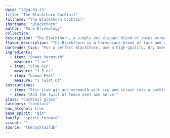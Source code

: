 ```yaml
---
date: "2024-09-23"
title: "The Blackthorn Cocktail"
fullname: "The Blackthorn Cocktail"
shortname: "Blackthorn"
author: "Pure Drinkology"
collection:
description: "The Blackthorn, a simple yet elegant blend of sweet vermouth, sloe gin, and lemon peel, belongs to the classic *Old Fashioned* family. Its origin remains shrouded in mystery, but its bold, bittersweet character likely emerged from the rich history of British cocktail culture. "
flavor_description: "The Blackthorn is a harmonious blend of tart and sweet. The sweet vermouth provides a rich, herbal backbone, while the sloe gin brings a deep, plummy sweetness with a subtle hint of bitterness. The lemon peel adds a refreshing, citrusy zing that balances the richness, creating a complex and intriguing flavor profile that is both sophisticated and approachable. "
bartender_tips: "For a perfect Blackthorn, use a high-quality, dry Sweet Vermouth for balance.  Chill both the vermouth and sloe gin before mixing.  Ensure the lemon peel is zested, not muddled, to avoid bitterness.  Use a good quality sloe gin, as its flavor is key.  Stir, don't shake, to keep the cocktail elegant and maintain the vermouth's aromatic complexity. "
ingredients:
  - item: "Sweet Vermouth"
    measure: "1 oz"
  - item: "Sloe Gin"
    measure: "1.5 oz"
  - item: "Lemon Peel"
    measure: "1 Twist Of"
instructions:
  - item: "Stir sloe gin and vermouth with ice and strain into a cocktail glass."
  - item: "Add the twist of lemon peel and serve."
glass: "Cocktail glass"
category: "cocktail"
has_alcohol: true
base_spirit: "gin"
family: "spirit-forward"
visual: ""
source: "thecocktaildb"
---
```


